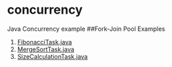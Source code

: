 # concurrency
Java Concurrency example
##Fork-Join Pool Examples
1. [FibonacciTask.java](FibonacciTask.java)
2. [MergeSortTask.java](examples/fjp/MergeSortTask.java)
3. [SizeCalculationTask.java](src/main/java/org/sdoroshenko/spacecounter/SizeCalculationTask.java)
